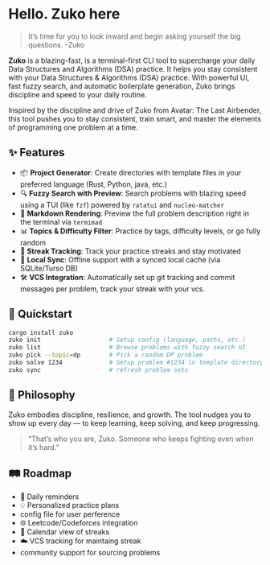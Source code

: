 # Hello. Zuko here

> It’s time for you to look inward and begin asking yourself the big questions. -Zuko

**Zuko** is a blazing-fast, is a terminal-first CLI tool to supercharge your daily Data Structures and Algorithms (DSA) practice. It helps you stay consistent with your Data Structures & Algorithms (DSA) practice. With powerful UI, fast fuzzy search, and automatic boilerplate generation, Zuko brings discipline and speed to your daily routine.

Inspired by the discipline and drive of Zuko from Avatar: The Last Airbender, this tool pushes you to stay consistent, train smart, and master the elements of programming one problem at a time.


## ✨ Features

- 📦 **Project Generator**: Create directories with template files in your preferred language (Rust, Python, java, etc.)
- 🔍 **Fuzzy Search with Preview**: Search problems with blazing speed using a TUI (like `fzf`) powered by `ratatui` and `nucleo-matcher`
- 📖 **Markdown Rendering**: Preview the full problem description right in the terminal via `termimad`
- 📊 **Topics & Difficulty Filter**: Practice by tags, difficulty levels, or go fully random
- 🔁 **Streak Tracking**: Track your practice streaks and stay motivated
- 🧠 **Local Sync**: Offline support with a synced local cache (via SQLite/Turso DB)
- 🛠️ **VCS Integration**: Automatically set up git tracking and commit messages per problem, track your streak with your vcs.

## 🚀 Quickstart

```sh
cargo install zuko
zuko init                   # Setup config (language, paths, etc.)
zuko list                   # Browse problems with fuzzy search UI
zuko pick --topic=dp        # Pick a random DP problem
zuko solve 1234             # Setup problem #1234 in template directory
zuko sync                   # refresh problem sets 
```

## 🧠 Philosophy

Zuko embodies discipline, resilience, and growth. The tool nudges you to show up every day — to keep learning, keep solving, and keep progressing.

> “That’s who you are, Zuko. Someone who keeps fighting even when it’s hard.”


## 🛤️ Roadmap
- 🔔 Daily reminders
- 💡 Personalized practice plans
- config file for user perference
- 🌐 Leetcode/Codeforces integration
- 📅 Calendar view of streaks
- ☁️ VCS tracking for maintaing streak
- community support for sourcing problems

<!-- That's rough buddy. for failed tests -->
